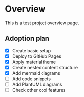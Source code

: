 # Overview

This is a test project overview page.

## Adoption plan

- [x] Create basic setup
- [x] Deploy to GitHub Pages
- [x] Apply material theme
- [x] Create nested content structure
- [x] Add mermaid diagrams
- [ ] Add code snippets
- [ ] Add PlantUML diagrams
- [ ] Check other cool features

